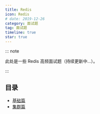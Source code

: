 ```yaml
---
title: Redis
icon: Redis
# date: 2019-12-26
category: 面试题
tag: 面试题
timeline: true
star: true
---
```


::: note

此处是一些 Redis 高频面试题（持续更新中...）。

:::

<!-- more -->

## 目录

- [基础篇](/audition/redis/core/README.md)
- [集群篇](/audition/redis/clusters/README.md)
